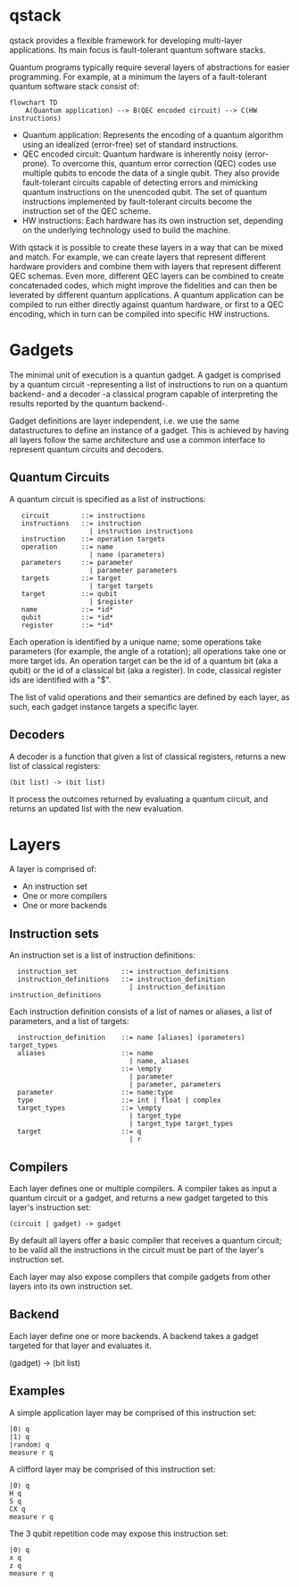 # qstack

qstack provides a flexible framework for developing multi-layer applications. Its main focus is fault-tolerant quantum software stacks.

Quantum programs typically require several layers of abstractions for easier programming. For example, at a minimum the layers of a fault-tolerant quantum software stack consist of:

```mermaid
flowchart TD
    A(Quantum application) --> B(QEC encoded circuit) --> C(HW  instructions)
```

- Quantum application: Represents the encoding of a quantum algorithm using an idealized (error-free) set of standard instructions.
- QEC encoded circuit: Quantum hardware is inherently noisy (error-prone). To overcome this, quantum error correction (QEC) codes use multiple qubits to encode the data of a single qubit. They also provide fault-tolerant circuits capable of detecting errors and mimicking quantum instructions on the unencoded qubit. The set of quantum instructions implemented by fault-tolerant circuits become the instruction set of the QEC scheme.
- HW instructions: Each hardware has its own instruction set, depending on the underlying technology used to build the machine.

With qstack it is possible to create these layers in a way that can be mixed and match. For example, we can create layers that represent different hardware providers and combine them with layers that represent different QEC schemas. Even more, different QEC layers can be combined to create concatenaded codes, which might improve the fidelities and can then be leverated by different quantum applications. A quantum application can be compiled to run either directly against quantum hardware, or first to a QEC encoding, which in turn can be compiled into specific HW instructions.

# Gadgets

The minimal unit of execution is a quantun gadget. A gadget is comprised by a quantum circuit -representing a list of instructions to run on a quantum backend- and a decoder -a classical program capable of interpreting the results reported by the quantum backend-.

Gadget definitions are layer independent, i.e. we use the same datastructures to define an instance of a gadget. This is achieved by having all layers follow the same architecture and use a common interface to represent quantum circuits and decoders.

## Quantum Circuits

A quantum circuit is specified as a list of instructions:

```
   circuit        ::= instructions
   instructions   ::= instruction
                    | instruction instructions
   instruction    ::= operation targets
   operation      ::= name
                    | name (parameters)
   parameters     ::= parameter
                    | parameter parameters
   targets        ::= target
                    | target targets
   target         ::= qubit
                    | $register
   name           ::= *id*
   qubit          ::= *id*
   register       ::= *id*
```

Each operation is identified by a unique name; some operations take parameters (for example, the angle of a rotation); all operations take one or more target ids. An operation target can be the id of a quantum bit (aka a qubit) or the id of a classical bit (aka a register). In code, classical register ids are identified with a "$".

The list of valid operations and their semantics are defined by each layer, as such, each gadget instance targets a specific layer.

## Decoders

A decoder is a function that given a list of classical registers, returns a new list of classical registers:

```
(bit list) -> (bit list)
```

It process the outcomes returned by evaluating a quantum circuit, and returns an updated list with the new evaluation.

# Layers

A layer is comprised of:

- An instruction set
- One or more compilers
- One or more backends

## Instruction sets

An instruction set is a list of instruction definitions:

```
  instruction_set           ::= instruction_definitions
  instruction_definitions   ::= instruction_definition
                              | instruction_definition  instruction_definitions
```

Each instruction definition consists of a list of names or aliases, a list of parameters, and a list of targets:

```
  instruction_definition    ::= name [aliases] (parameters) target_types
  aliases                   ::= name
                              | name, aliases
                            ::= \empty
                              | parameter
                              | parameter, parameters
  parameter                 ::= name:type
  type                      ::= int | float | complex
  target_types              ::= \empty
                              | target_type
                              | target_type target_types
  target                    ::= q
                              | r
```

## Compilers

Each layer defines one or multiple compilers. A compiler takes as input a quantum circuit or a gadget, and returns a new gadget targeted to this layer's instruction set:

```
(circuit | gadget) -> gadget
```

By default all layers offer a basic compiler that receives a quantum circuit; to be valid all the instructions in the circuit must be part of the layer's instruction set.

Each layer may also expose compilers that compile gadgets from other layers into its own instruction set.

## Backend

Each layer define one or more backends. A backend takes a gadget targeted for that layer and evaluates it.

(gadget) -> (bit list)

## Examples

A simple application layer may be comprised of this instruction set:

```
|0⟩ q
|1⟩ q
|random⟩ q
measure r q
```

A clifford layer may be comprised of this instruction set:

```
|0⟩ q
H q
S q
CX q
measure r q
```

The 3 qubit repetition code may expose this instruction set:

```
|0⟩ q
x q
z q
measure r q
```
